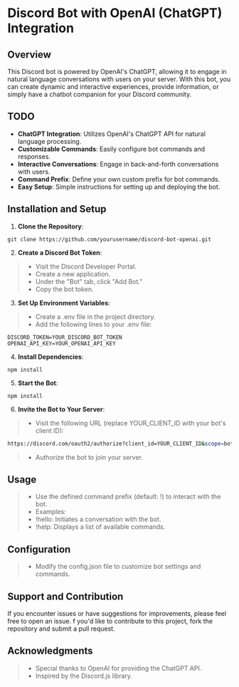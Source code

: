 # Discord Bot with OpenAI (ChatGPT) Integration

## Overview

This Discord bot is powered by OpenAI's ChatGPT, allowing it to engage in natural language conversations with users on your server. With this bot, you can create dynamic and interactive experiences, provide information, or simply have a chatbot companion for your Discord community.

## TODO

- **ChatGPT Integration**: Utilizes OpenAI's ChatGPT API for natural language processing.
- **Customizable Commands**: Easily configure bot commands and responses.
- **Interactive Conversations**: Engage in back-and-forth conversations with users.
- **Command Prefix**: Define your own custom prefix for bot commands.
- **Easy Setup**: Simple instructions for setting up and deploying the bot.

## Installation and Setup

1. **Clone the Repository**:

  ```shell
  git clone https://github.com/yourusername/discord-bot-openai.git
  ```

2. **Create a Discord Bot Token**:

>- Visit the Discord Developer Portal.
>- Create a new application.
>- Under the "Bot" tab, click "Add Bot."
>- Copy the bot token.

3. **Set Up Environment Variables**:

>- Create a .env file in the project directory.
>- Add the following lines to your .env file:

  ```shell
  DISCORD_TOKEN=YOUR_DISCORD_BOT_TOKEN
  OPENAI_API_KEY=YOUR_OPENAI_API_KEY
  ```

4. **Install Dependencies**:

  ```shell
  npm install
  ```
5. **Start the Bot**:

  ```shell
  npm install
  ```

6. **Invite the Bot to Your Server**:

>- Visit the following URL (replace YOUR_CLIENT_ID with your bot's client ID):

  ```bash
  https://discord.com/oauth2/authorize?client_id=YOUR_CLIENT_ID&scope=bot&permissions=YOUR_PERMISSIONS
  ```

>- Authorize the bot to join your server.

## Usage

>- Use the defined command prefix (default: !) to interact with the bot.
>- Examples:
  >- !hello: Initiates a conversation with the bot.
  >- !help: Displays a list of available commands.

## Configuration

>- Modify the config.json file to customize bot settings and commands.

## Support and Contribution

If you encounter issues or have suggestions for improvements, please feel free to open an issue.
f you'd like to contribute to this project, fork the repository and submit a pull request.

## Acknowledgments

>- Special thanks to OpenAI for providing the ChatGPT API.
>- Inspired by the Discord.js library.
